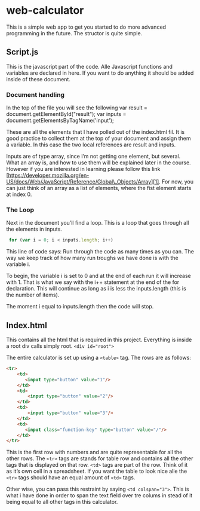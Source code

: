 # web-calculator
This is a simple web app to get you started to do more advanced programming in the future. The structor is quite simple. 

## Script.js
This is the javascript part of the code. Alle Javascript functions and variables are declared in here. If you want to do anything it should be added inside of these document. 

### Document handling
In the top of the file you will see the following 
var result = document.getElementById("result");
var inputs = document.getElementsByTagName('input'); 

These are all the elements that I have polled out of the index.html fil. It is good practice to collect them at the top of your document and assign them a variable. In this case the two local references are result and inputs. 

Inputs are of type array, since I’m not getting one element, but several. What an array is, and how to use them will be explained later in the course. However if you are interested in learning please follow this link [https://developer.mozilla.org/en-US/docs/Web/JavaScript/Reference/Global\_Objects/Array][1]. For now, you can just think of an array as a list of elements, where the fist element starts at index 0. 

### The Loop
Next in the document you’ll find a loop. This is a loop that goes through all the elements in inputs. 

```js
 for (var i = 0; i < inputs.length; i++)
```

This line of code says: Run through the code as many times as you can. The way we keep track of how many run troughs we have done is with the variable i.

To begin, the variable i is set to 0 and at the end of each run it will increase with 1. That is what we say with the i++ statement at the end of the for declaration. This will continue as long as i is less the inputs.length (this is the number of items). 

The moment i equal to inputs.length then the code will stop. 

## Index.html
This contains all the html that is required in this project. Everything is inside a root div calls simply root. 
`<div id="root">` 

The entire calculator is set up using a `<table>` tag. The rows are as follows:
```html
<tr> 
	<td>
       <input type="button" value="1"/>
    </td> 
    <td>
    	<input type="button" value="2"/>
    </td> 
    <td>
    	<input type="button" value="3"/>
    </td> 
    <td>
       <input class="function-key" type="button" value="/"/>
    </td> 
</tr>
```
This is the first row with numbers and are quite representable for all the other rows. The `<tr>` tags are stands for table row and contains all the other tags that is displayed on that row. `<td>` tags are part of the row. Think of it as it’s own cell in a spreadsheet. If you want the table to look nice alle the `<tr>` tags should have an equal amount of `<td>` tags. 

Other wise, you can pass this restraint by saying `<td colspan="3">`. This is what i have done in order to span the text field over tre colums in stead of it being equal to all other tags in this calculator. 

[1]:	https://developer.mozilla.org/en-US/docs/Web/JavaScript/Reference/Global_Objects/Array